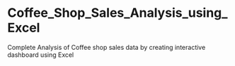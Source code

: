 # Coffee_Shop_Sales_Analysis_using_Excel
Complete Analysis of Coffee shop sales data by creating interactive dashboard using Excel
